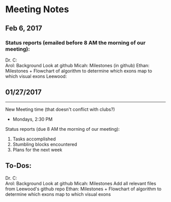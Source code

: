 # Meeting Notes

## Feb 6, 2017
### Status reports (emailed before 8 AM the morning of our meeting):
Dr. C:   
Arol:    Background
         Look at github
Micah:   Milestones (in github)
Ethan:   Milestones
         + Flowchart of algorithm to determine which exons map to which visual exons
Leewood: 	 

## 01/27/2017 
-----------------------------------------------------------------------------
New Meeting time (that doesn't conflict with clubs?)
+ Mondays, 2:30 PM

Status reports (due 8 AM the morning of our meeting):
1) Tasks accomplished
2) Stumbling blocks encountered
3) Plans for the next week

To-Dos:
-----------
Dr. C:   
Arol:    Background
         Look at github
Micah:   Milestones
         Add all relevant files from Leewood's github repo
Ethan:   Milestones
         + Flowchart of algorithm to determine which exons map to which visual exons

